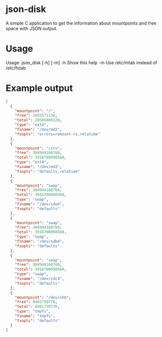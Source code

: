 # json-disk
A simple C application to get the information about mountpoints and free space with JSON output.

# Usage
Usage: json_disk [-h] [-m]
        -h      Show this help
        -m      Use /etc/mtab instead of /etc/fstab


# Example output
```json
[
  {
    "mountpoint": "/",
    "free": 1092571136,
    "total": 20506800128,
    "type": "ext4",
    "fsname": "/dev/md2",
    "fsopts": "errors=remount-ro,relatime"
  },
  {
    "mountpoint": "/srv",
    "free": 304944160768,
    "total": 3916700098560,
    "type": "ext4",
    "fsname": "/dev/md3",
    "fsopts": "defaults,relatime"
  },
  {
    "mountpoint": "swap",
    "free": 304944160768,
    "total": 3916700098560,
    "type": "swap",
    "fsname": "/dev/sda4",
    "fsopts": "defaults"
  },
  {
    "mountpoint": "swap",
    "free": 304944160768,
    "total": 3916700098560,
    "type": "swap",
    "fsname": "/dev/sdb4",
    "fsopts": "defaults"
  },
  {
    "mountpoint": "swap",
    "free": 304944160768,
    "total": 3916700098560,
    "type": "swap",
    "fsname": "/dev/sdc4",
    "fsopts": "defaults"
  },
  {
    "mountpoint": "/dev/shm",
    "free": 8401739776,
    "total": 8401739776,
    "type": "tmpfs",
    "fsname": "tmpfs",
    "fsopts": "defaults"
  }
]
```